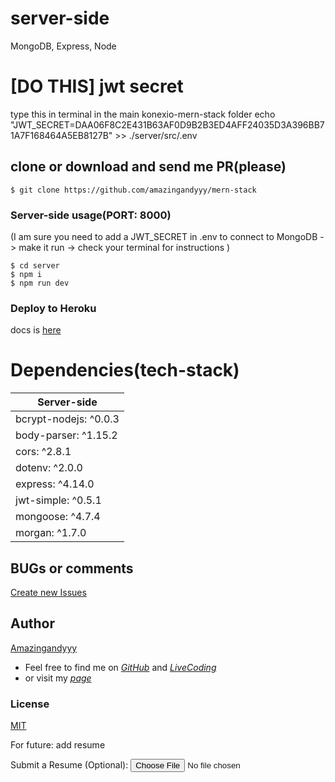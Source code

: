 # server-side
MongoDB, Express, Node


# [DO THIS] jwt secret 
type this in terminal in the main konexio-mern-stack folder
echo "JWT_SECRET=DAA06F8C2E431B63AF0D9B2B3ED4AFF24035D3A396BB71A7F168464A5EB8127B" >> ./server/src/.env

## clone or download and send me PR(please)
```terminal
$ git clone https://github.com/amazingandyyy/mern-stack
```

### Server-side usage(PORT: 8000)
(I am sure you need to add a JWT_SECRET in .env to connect to MongoDB -> make it run -> check your terminal for instructions
)
```terminal
$ cd server
$ npm i
$ npm run dev
```
### Deploy to Heroku
docs is [here](https://github.com/amazingandyyy/mern-stack#deploy-server-to-heroku)

# Dependencies(tech-stack)
| Server-side
| ---
| bcrypt-nodejs: ^0.0.3
| body-parser: ^1.15.2
| cors: ^2.8.1
| dotenv: ^2.0.0
| express: ^4.14.0
| jwt-simple: ^0.5.1
| mongoose: ^4.7.4
| morgan: ^1.7.0

## BUGs or comments
[Create new Issues](https://github.com/amazingandyyy/mern-stack/issues)

## Author
[Amazingandyyy](amazingandyyy.github.io)
- Feel free to find me on _[GitHub](https://github.com/amazingandyyy)_ and _[LiveCoding](https://www.livecoding.tv/amazingandyyy/)_
- or visit my _[page](http://amazingandyyy.github.io/)_

### License
[MIT](https://github.com/amazingandyyy/eventbrite-api/blob/master/LICENSE)

For future: add resume
<div class="form-group">
<label for="resume">Submit a Resume (Optional):</label>
<input type="file" class="form-control-file" id="resume" />
</div>
